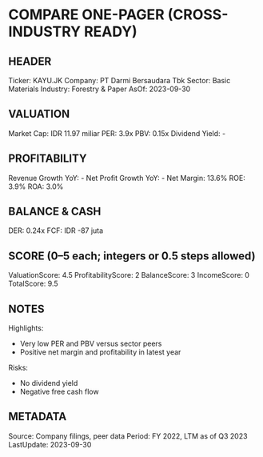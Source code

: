 # COMPARE ONE-PAGER (CROSS-INDUSTRY READY)

## HEADER
Ticker: KAYU.JK
Company: PT Darmi Bersaudara Tbk
Sector: Basic Materials
Industry: Forestry & Paper
AsOf: 2023-09-30

## VALUATION
Market Cap: IDR 11.97 miliar
PER: 3.9x
PBV: 0.15x
Dividend Yield: -

## PROFITABILITY
Revenue Growth YoY: -
Net Profit Growth YoY: -
Net Margin: 13.6%
ROE: 3.9%
ROA: 3.0%

## BALANCE & CASH
DER: 0.24x
FCF: IDR -87 juta

## SCORE (0–5 each; integers or 0.5 steps allowed)
ValuationScore: 4.5
ProfitabilityScore: 2
BalanceScore: 3
IncomeScore: 0
TotalScore: 9.5

## NOTES
Highlights:
- Very low PER and PBV versus sector peers
- Positive net margin and profitability in latest year

Risks:
- No dividend yield
- Negative free cash flow

## METADATA
Source: Company filings, peer data
Period: FY 2022, LTM as of Q3 2023
LastUpdate: 2023-09-30